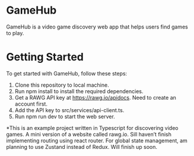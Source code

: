 # GameHub

GameHub is a video game discovery web app that helps users find games to play.

# Getting Started

To get started with GameHub, follow these steps:

1. Clone this repository to local machine.
2. Run npm install to install the required dependencies.
3. Get a RAWG API key at https://rawg.io/apidocs. Need to create an account first.
4. Add the API key to src/services/api-client.ts.
5. Run npm run dev to start the web server.


*This is an example project written in Typescript for discovering video games. A mini version of a website called rawg.io. 
Sill haven’t finish implementing routing using react router. For global state management, am planning to use Zustand instead of Redux. 
Will finish up soon.
